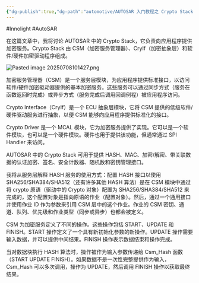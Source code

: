 ```yaml
---
{"dg-publish":true,"dg-path":"automotive/AUTOSAR 入门教程之 Crypto Stack.md","permalink":"/automotive/AUTOSAR 入门教程之 Crypto Stack/","created":"2025-07-08T10:13:43.460+08:00","updated":"2025-07-08T10:19:23.718+08:00"}
---
```


#Innolight #AutoSAR 

在这篇文章中，我将讨论 AUTOSAR 中的 Crypto Stack，它负责向应用程序提供加密服务。Crypto Stack 由 CSM（加密服务管理器）、CryIf（加密抽象层）和软件/硬件加密驱动程序组成。

![Pasted image 20250708101427.png](/img/user/0.Asset/resource/Pasted%20image%2020250708101427.png)

加密服务管理器（CSM）是一个服务层模块，为应用程序提供标准接口，以访问软件/硬件加密驱动器提供的基本加密服务。这些服务可以通过同步方式（服务在函数返回时完成）或异步方式（服务完成后调用回调例程）被应用程序访问。

Crypto Interface（CryIf）是一个 ECU 抽象层模块，它将 CSM 提供的低级软件/硬件驱动服务进行抽象，以便 CSM 能够向应用程序提供标准化的接口。

Crypto Driver 是一个 MCAL 模块，它为加密服务提供了实现。它可以是一个软件模块，也可以是一个硬件模块。硬件也用于提供该功能，但通常通过 SPI Handler 来访问。

AUTOSAR 中的 Crypto Stack 可用于提供 HASH、MAC、加密/解密、带关联数据的认证加密、签名、安全计数器、随机数和密钥管理接口。

我将从服务层解释 HASH 服务的使用方式：配置 HASH 接口以使用 SHA256/SHA384/SHA512（还有许多其他 HASH 算法）是在 CSM 模块中通过将 crypto 原语（驱动中的 Crypto 对象）配置为 SHA256/SHA384/SHA512 来完成的，这个配置对象是指向原语的作业（配置对象）。然后，通过一个通用接口并使用作业 ID 作为参数来引用 CSM 层中的这个作业。作业的 CSM 密钥、通道、队列、优先级和作业类型（同步或异步）也都会被定义。

CSM 为加密服务定义了不同的操作。这些操作包括 START、UPDATE 和 FINISH。START 操作定义了一个具有新初始化参数的新操作。UPDATE 操作需要输入数据，并可以提供中间结果。FINISH 操作表示数据结束和操作完成。

当对数据块执行 HASH 算法时，操作被作为输入参数传递给 Csm_Hash 函数（START UPDATE FINISH）。如果数据不是一次性完整提供作为输入，Csm_Hash 可以多次调用，操作为 UPDATE，然后调用 FINISH 操作以获取最终结果。